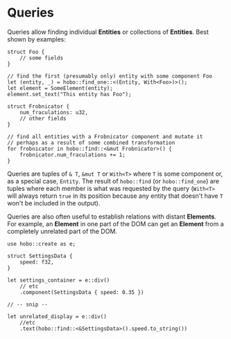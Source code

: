 # Queries

Queries allow finding individual **Entities** or collections of **Entities**. Best shown by examples:

```rust,noplaypen
struct Foo {
	// some fields
}

// find the first (presumably only) entity with some component Foo
let (entity, _) = hobo::find_one::<(Entity, With<Foo>)>();
let element = SomeElement(entity);
element.set_text("This entity has Foo");
```

```rust,noplaypen
struct Frobnicator {
	num_fraculations: u32,
	// other fields
}

// find all entities with a Frobnicator component and mutate it
// perhaps as a result of some combined transformation
for frobnicator in hobo::find::<&mut Frobnicator>() {
	frobnicator.num_fraculations += 1;
}
```

Queries are tuples of `& T`, `&mut T` or `With<T>` where `T` is some component or, as a special case, `Entity`. The result of `hobo::find` (or `hobo::find_one`) are tuples where each member is what was requested by the query (`With<T>` will always return `true` in its position because any entity that doesn't have `T` won't be included in the output).    

Queries are also often useful to establish relations with distant **Elements**. For example, an **Element** in one part of the DOM can get an **Element** from a completely unrelated part of the DOM.

```rust,noplaypen
use hobo::create as e;

struct SettingsData {
	speed: f32,
}

let settings_container = e::div()
	// etc
	.component(SettingsData { speed: 0.35 })

// -- snip --

let unrelated_display = e::div()
	//etc
	.text(hobo::find::<&SettingsData>().speed.to_string())
```
